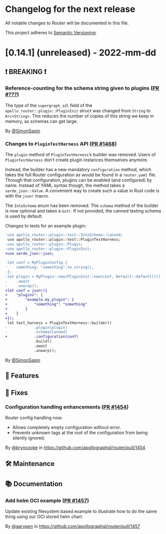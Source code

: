 # Changelog for the next release

All notable changes to Router will be documented in this file.

This project adheres to [Semantic Versioning](https://semver.org/spec/v2.0.0.html).

<!-- <THIS IS AN EXAMPLE, DO NOT REMOVE>

# [x.x.x] (unreleased) - 2022-mm-dd
> Important: X breaking changes below, indicated by **❗ BREAKING ❗**
## ❗ BREAKING ❗
## 🚀 Features
## 🐛 Fixes
## 🛠 Maintenance
## 📚 Documentation

## Example section entry format

### Headline ([Issue #ISSUE_NUMBER](https://github.com/apollographql/router/issues/ISSUE_NUMBER))

Description! And a link to a [reference](http://url)

By [@USERNAME](https://github.com/USERNAME) in https://github.com/apollographql/router/pull/PULL_NUMBER
-->

# [0.14.1] (unreleased) - 2022-mm-dd

## ❗ BREAKING ❗

### Reference-counting for the schema string given to plugins ([PR #???](https://github.com/apollographql/router/pull/))

The type of the `supergraph_sdl` field of the `apollo_router::plugin::PluginInit` struct
was changed from `String` to `Arc<String>`.
This reduces the number of copies of this string we keep in memory, as schemas can get large.

By [@SimonSapin](https://github.com/SimonSapin)

### Changes to `PluginTestHarness` API ([PR #1468](https://github.com/apollographql/router/pull/1468))

The `plugin` method of `PluginTestHarness`’s builder was removed.
Users of `PluginTestHarness` don’t create plugin instances themselves anymore.

Instead, the builder has a new mandatory `configuration` method,
which takes the full Router configuration as would be found in a `router.yaml` file.
Through that configuration, plugins can be enabled (and configured) by name.
Instead of YAML syntax though, the method takes a `serde_json::Value`.
A convenient way to create such a value in Rust code is with the `json!` macro.

The `IntoSchema` enum has been removed.
The `schema` method of the builder is now optional and takes a `&str`.
If not provided, the canned testing schema is used by default.

Changes to tests for an example plugin:

```diff
-use apollo_router::plugin::test::IntoSchema::Canned;
 use apollo_router::plugin::test::PluginTestHarness;
-use apollo_router::plugin::Plugin;
-use apollo_router::plugin::PluginInit;
+use serde_json::json;
 
-let conf = MyPluginConfig {
-    something: "something".to_string(),
-};
-let plugin = MyPlugin::new(PluginInit::new(conf, Default::default()))
-    .await
-    .unwrap();
+let conf = json!({
+    "plugins": {
+        "example.my_plugin": {
+            "something": "something"
+        }
+    }
+});
 let test_harness = PluginTestHarness::builder()
-            .plugin(plugin)
-            .schema(Canned)
+            .configuration(conf)
             .build()
             .await
             .unwarp();
```

By [@SimonSapin](https://github.com/SimonSapin)

## 🚀 Features

## 🐛 Fixes

### Configuration handling enhancements ([PR #1454](https://github.com/apollographql/router/pull/1454))

Router config handling now:
* Allows completely empty configuration without error.
* Prevents unknown tags at the root of the configuration from being silently ignored.

By [@bryncooke](https://github.com/bryncooke) in https://github.com/apollographql/router/pull/1454


## 🛠 Maintenance

## 📚 Documentation

### Add helm OCI example ([PR #1457](https://github.com/apollographql/router/pull/1457))

Update existing filesystem based example to illustrate how to do the same thing using our OCI stored helm chart.

By [@garypen](https://github.com/garypen) in https://github.com/apollographql/router/pull/1457
